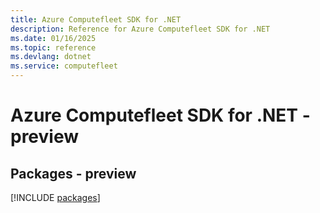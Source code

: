 ```yaml
---
title: Azure Computefleet SDK for .NET
description: Reference for Azure Computefleet SDK for .NET
ms.date: 01/16/2025
ms.topic: reference
ms.devlang: dotnet
ms.service: computefleet
---
```

# Azure Computefleet SDK for .NET - preview
## Packages - preview
[!INCLUDE [packages](computefleet-index.md)]